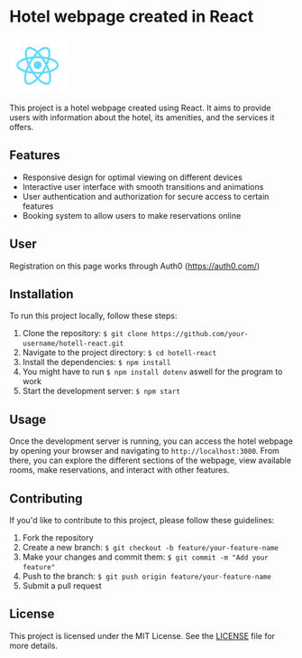 # Hotel webpage created in React
<img src="https://raw.githubusercontent.com/edent/SuperTinyIcons/d190e37443ed7a09f39017cbf06d1b6be82d06e1/images/svg/react.svg" alt="React icon" width="100" height="100">

This project is a hotel webpage created using React. It aims to provide users with information about the hotel, its amenities, and the services it offers.

## Features

- Responsive design for optimal viewing on different devices
- Interactive user interface with smooth transitions and animations
- User authentication and authorization for secure access to certain features
- Booking system to allow users to make reservations online

## User

Registration on this page works through Auth0 (https://auth0.com/)

## Installation

To run this project locally, follow these steps:

1. Clone the repository: `$ git clone https://github.com/your-username/hotell-react.git`
2. Navigate to the project directory: `$ cd hotell-react`
3. Install the dependencies: `$ npm install`
4. You might have to run `$ npm install dotenv` aswell for the program to work
5. Start the development server: `$ npm start`

## Usage

Once the development server is running, you can access the hotel webpage by opening your browser and navigating to `http://localhost:3000`. From there, you can explore the different sections of the webpage, view available rooms, make reservations, and interact with other features.

## Contributing

If you'd like to contribute to this project, please follow these guidelines:

1. Fork the repository
2. Create a new branch: `$ git checkout -b feature/your-feature-name`
3. Make your changes and commit them: `$ git commit -m "Add your feature"`
4. Push to the branch: `$ git push origin feature/your-feature-name`
5. Submit a pull request

## License

This project is licensed under the MIT License. See the [LICENSE](./LICENSE) file for more details.
